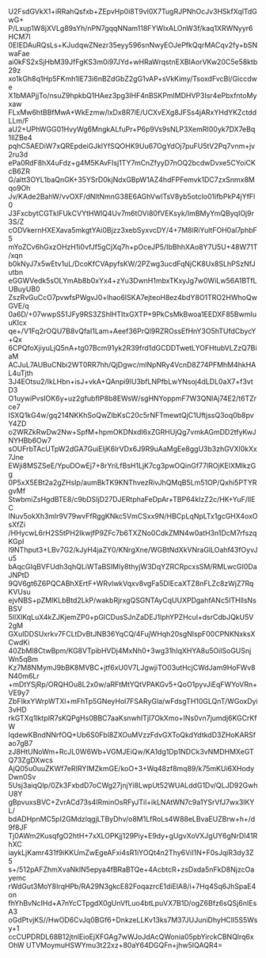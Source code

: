 U2FsdGVkX1+iRRahQsfxb+ZEpvHp0i8T9vl0X7TugRJPNhOcJv3HSkfXqlTdGwG+
P/Lxup1W8jXVLg89sYh/nPN7gqqNNam118FYWIxALOnW3f/kaq1XRWNyyr6HCM7I
0EIEDAuRQsLs+KJudqwZNezr35eyy596snNwyEOJePfkQqrMACqv2fy+bSNwaFae
ai0kFS2xSjHbM39JfFgKS3m0i97JYd+wHRaWrqstnEXBIAorVKw20C5e58ktb29z
xo1kGh8q1Hp5FKmh1lE73i6nBZdGbZ2gG1vAP+sVkKimy/TsoxdFvcBl/Giccdwe
X1bMAPjjTo/nsuZ9hpkbQ1HAez3pg3IHF4nBSKPmlMDHVP3Isr4ePbxfntoMyxaw
FLxMw6htBBfMwA+WkEzmw/lxDx8R7lE/UCXvEXg8JFSs4jARxYHdYKZctddLLm/F
aU2+UPhWGG01HvyWg6MngkALfuPr+P6p9Vs9sNLP3XemRI00yk7DX7eBq1IlZBe4
pqhC5AEDiW7xQREpdeiGJklYfSQOHK9Uu67OgYdOj7puFU5tV2Pq7vnm+jv2ru3d
ePa0RdF8hX4uFdz+g4M5KAvFIsj1TY7mCnZfyyD7nOQ2bcdwDvxe5CYoiCKcB6ZR
G/altt3OYL1baQnGK+35YSrD0kjNdxGBpW1AZ4hdFPFemvk1DC7zxSnmx8Mqo9Oh
Jv/KAde2BahW/vvOXF/dNltNmnG38E6AGhVwITsV8yb5otclo01ifbPkP4jYfFl0
J3FxcbytCGTkIFUkCVYtHWlQ4Uv7m6tOVi80fVEKsyk/ImBMyYmQByqIOj9r3S/Z
cODVkernHXEXava5mkgtYAi0Bjzz3xebSyxvcDY/4+7M8lRiYultFOH0al7phbF5
mYoZCv6hGxzOHzH1i0vfJf5gCjXq7h+pOceJP5/IbBhhXAo8Y7U5U+48W71T/xqn
b0kNyJ7x5wEtv1uL/DcoKfCVApyfsKW/2PZwg3ucdFqNjCK8Ux8SLhPSzNfJutbn
eGGWVedk5sOLYmAb8b0xYx4+zYu3DwnH1mbxTKxyJg7w0WiLw56A1BTfLUBuyUB0
ZszRvGuCcO7pvwfsPWgvJ0+lhao6lSKA7ejteoH8ez4bdY8O1TRO2HWhoQwGVE/q
0a6D/+07wwpS51JFy9RS3ZShlHTItxGXTP+9PkCsMkBwoa1EEDXF85BwmIuuKIcx
qe+/V1Fq2rOQU7B8vQfaI1Lam+Aeef36PrQl9RZROssEfHnY3O5hTUfdCbycY+Qx
6CPQfoXjiyuLjQ5nA+tg07Bcm91yk2R39frd1dGCDDTwetLYOFHtubVLZzQ7BiaM
ACJuL7AUBuCNbi2WT0RR7hh/QjDgwc/mlNpNRy4VcnD8Z74PFMhM4hkHAL4uTjth
3J4EOtsu2/IkLHbn+isJ+vkA+QAnpi9lU3bfLNPfbLwYNsoj4dLDL0aX7+f3vtD3
O1uywiPvsIOK6y+uz2gfubfIP8b8EWsW/sgHNYoppmF7W3QNIAj74E2/t6TZrce7
ISXQ1kG4w/gq214NKKhSoQwZIbKsC20c5rNFTmewtQjC1UftjssQ3oq0b8pvY4ZD
o2WRZkRwDw2Nw+SpfM+hpmOKDNxdI6xZGRHUjQg7vmkAGmDD2tfyKwJNYHBb6Ow7
sOUFrbTAcUTpW2dGA7GuiEljK6lrVDx6J9R9uAaMgEe8ggU3b3zhGVXl0kXx7Jne
EWji8MSZSeE/YpuDOwEj7+8rYriLfBsH1LjK7cg3pwOQinGf77lROjKElXMlkzGg
0P5xX5EBt2a2gZHsIp/aumBkTK9KNThvezRivJhQMqB5Lm51OP/Qxhi5PTYRgvMf
StwbmiZsHgdBTE8/c9bDSIjD27DJERtphaFeDpAr+TBP64kIzZ2c/HK+YuF/IlEC
INuv5okXh3mlr9V79wvFfRggKNkc5VmCSxx9N/HBCpLqNpLTx1gcGHX4oxOsXfZi
/HHycwL6rH2S5tPH2IkwjfP9ZFc7b6TXZNo0CdkZMN4w0atH3n1DcM7rfszqKGpI
l9NThput3+LBv7G2/kJyH4jaZY0/KNrgXne/WGBtNdXkVNraGlLOahf43fOyvJu5
bAqcGIqBVFUdh3qhQLiWTaBSIMly8thyjW3DqYZRCRpcxsSM/RMLwcGI0DaJNPtD
9QV6gt6Z6PQCABhXErtF+WRvlwkVqxv8vgFa5DlEcaXTZ8nFLZc8zWjZ7RqKVUsu
ejvNBS+pZMlKLbBtd2LkP/wakbRjrxgQSGNTAyCqUUXPDgahfANc5ITHllsNsBSV
5IlXlKqLuX4kZJKjemZP0+pGICDusSJnZaDEJ1lphYPZHcul+dsrCdbJQkU5V2gM
GXuIDDSUxrkv7FCLtDvBtJNB36YqCQ/4FujWHqh20sgNIspF00CPNKNxksXCwdKi
40ZbMl8CtwBpm/KG8VTpibHVDj4MxNh0+3wg31hIqXHYA8u5OilSoGUSnjWn5qBm
Kz7M8NMymJ9bBK8MVBC+jtf6xU0V7LJgwjiTO03utHcjCWdJam9HoFWv8N40m6Lr
+mDtYSjRp/ORQHOu8L2x0w/aRFtMtYQtVPAKGv5+QoO1pyvJiEqFWYoVRn+VE9y7
ZbFIkxYWrpWTXl+mFhTp5GNeyHol7FSARyGla/wFdsgTH10GLQnT/WGoxDyi3vHD
rkGTXq1IktpIR7sKQPgHs0BBC7aaKsnwhITjI7OkXmo+INs0vn7jumdj6KGCrKfW
IqdewKBndNNrfOQ+Ub6S0Fbl8ZXOuMVzzFdvGXToQkdYdtkdD3ZHoKARSfao7gB7
zJ8HtUNoWm+RcJL0W6Wb+VGMJEiQw/KA1dg1Dp1NDCk3vNMDHMXeGTQ73ZgDXwcs
AjQ05u0uuZKWf7eRIRYIMZkmGE/koO+3+Wq48zf8mq89/k75mKUi6XHodyDwn0Sv
5Usj3aiqQlp/0Zk3FxbdD7oCWg27jnjYi8LwpUt52WUALddG1Dv/QLJD92GwhU8Y
gBpvuxsBVC+ZvrACd73s4IRminOsRFyJTil+ikLNAtWN7c9a1YSrVfJ7wx3lKYL/
bdADHpnMC5pI2GMdzlqgjLTByDhv/o8M1LfRoLs4W88eLBvaEUZBrw+h+/d9f8JF
Tj0AWm2KusqfgO2htH+7xXLOPKjj129Piy+E9dy+gUgvXoVXJgUY6gNrDI41RhXC
iaykLjKamr431f9iKKUmZwEgeAFxi4sR1iYOQt4n2Thy6ViI1N+F0sJqiR3dy3Z5
s+/512pAFZhmXvaNklN5epya4fBRaBTQe+4AcbtcR+zsDxda5nFkD8NjzcOayemc
rWdGut3MoY8IrqHPb/RA29N3gkcE82FoqazrcE1diElA8/i+7Hq4Sq6JhSpaE4on
fhYhBvNcIHd+A7nYcCTpgdX0gUnVfLuo4btLpuVX7B1D/ogZ6Bfz6sQSj6nIEsA3
oGdPtvjKS//HwOD6CvJq0BGf6+DnkzeLLKv13ks7M37JUJuniDhyHClI5S5Wsy+1
ccCUPDRDL68B12jtnlEioEjXFGAg7wWJoJdAcQWonia05pbYirckCBNQlrq6xOhW
UTVMoymuHSWYmu3t22xz+80aY64DGQFn+jhw5IQAQR4=
